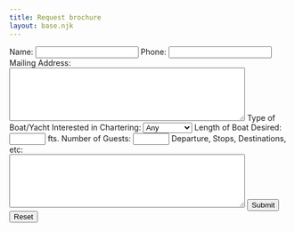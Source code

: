 ```yaml
---
title: Request brochure
layout: base.njk
---
```


<form method="post" name="requestbrochure" netlify>
    <label>Name: <input name="name" type="text" required /></label>
    <label>Phone: <input name="phone" type="text" required /></label>
    <label>Mailing Address: <br /><textarea name="address" cols="50" rows="6"></textarea></label>
    <label>Type of Boat/Yacht Interested in Chartering:
    <select name="type_of_boat" class="form-control--inline" >
        <option value="Any" default>Any</option>
        <option value="Motoryacht">Motoryacht</option>
        <option value="Motorsailer">Motorsailer</option>
        <option value="Sportfish">Sportfish</option>
        <option value="Sailboat">Sailboat</option>
        <option value="Trawler">Trawler</option>
        <option value="Dayboat">Dayboat</option>
    </select></label>
    <label>Length of Boat Desired: <input class="form-control--inline" name="length" type="text" size="5"/> fts.</label>
    <label>Number of Guests: <input name="number_of_guests" class="form-control--inline"  type="text" size="5"/></label>
    <label>Departure, Stops, Destinations, etc:<br /><textarea name="departure" cols="50" rows="6"></textarea></label>
    <label>
    <input type="submit" /> 
    <input type="reset" /></label>
</form>
